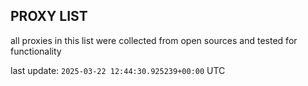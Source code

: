 ## PROXY LIST

all proxies in this list were collected from open sources and tested for functionality

last update: `2025-03-22 12:44:30.925239+00:00` UTC